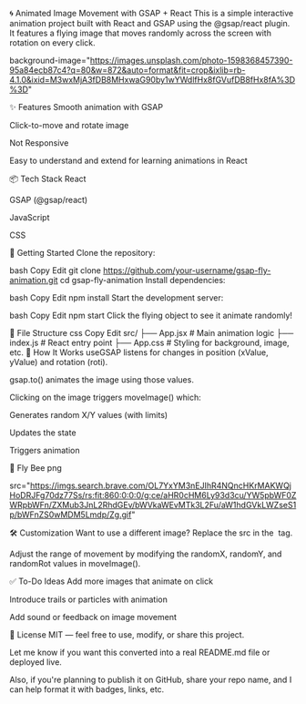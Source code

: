 🌀 Animated Image Movement with GSAP + React
This is a simple interactive animation project built with React and GSAP using the @gsap/react plugin. It features a flying image that moves randomly across the screen with rotation on every click.

background-image="https://images.unsplash.com/photo-1598368457390-95a84ecb87c4?q=80&w=872&auto=format&fit=crop&ixlib=rb-4.1.0&ixid=M3wxMjA3fDB8MHxwaG90by1wYWdlfHx8fGVufDB8fHx8fA%3D%3D"


✨ Features
Smooth animation with GSAP

Click-to-move and rotate image

Not Responsive

Easy to understand and extend for learning animations in React

📦 Tech Stack
React

GSAP (@gsap/react)

JavaScript

CSS

🚀 Getting Started
Clone the repository:

bash
Copy
Edit
git clone https://github.com/your-username/gsap-fly-animation.git
cd gsap-fly-animation
Install dependencies:

bash
Copy
Edit
npm install
Start the development server:

bash
Copy
Edit
npm start
Click the flying object to see it animate randomly!

📁 File Structure
css
Copy
Edit
src/
├── App.jsx         # Main animation logic
├── index.js        # React entry point
├── App.css         # Styling for background, image, etc.
🧠 How It Works
useGSAP listens for changes in position (xValue, yValue) and rotation (roti).

gsap.to() animates the image using those values.

Clicking on the image triggers moveImage() which:

Generates random X/Y values (with limits)

Updates the state

Triggers animation

📸 Fly Bee png

src="https://imgs.search.brave.com/OL7YxYM3nEJIhR4NQncHKrMAKWQjHoDRJFg70dz77Ss/rs:fit:860:0:0:0/g:ce/aHR0cHM6Ly93d3cu/YW5pbWF0ZWRpbWFn/ZXMub3JnL2RhdGEv/bWVkaWEvMTk3L2Fu/aW1hdGVkLWZseS1p/bWFnZS0wMDM5Lmdp/Zg.gif"


🛠️ Customization
Want to use a different image? Replace the src in the <img> tag.

Adjust the range of movement by modifying the randomX, randomY, and randomRot values in moveImage().

✅ To-Do Ideas
Add more images that animate on click

Introduce trails or particles with animation

Add sound or feedback on image movement

📄 License
MIT — feel free to use, modify, or share this project.

Let me know if you want this converted into a real README.md file or deployed live.

Also, if you're planning to publish it on GitHub, share your repo name, and I can help format it with badges, links, etc.
